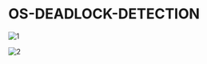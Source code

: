 # OS-DEADLOCK-DETECTION

![1](https://user-images.githubusercontent.com/29537650/86047919-4e88a100-ba6d-11ea-87b7-78570e7779d2.png)


![2](https://user-images.githubusercontent.com/29537650/86047921-4f213780-ba6d-11ea-84d9-77680b13645a.png)

